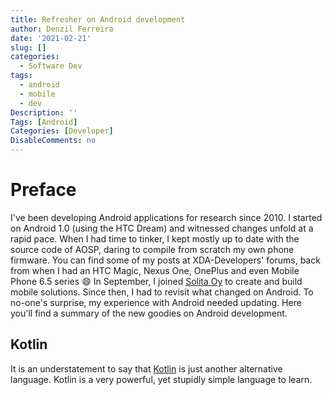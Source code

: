 ```yaml
---
title: Refresher on Android development
author: Denzil Ferreira
date: '2021-02-21'
slug: []
categories:
  - Software Dev
tags:
  - android
  - mobile
  - dev
Description: ''
Tags: [Android]
Categories: [Developer]
DisableComments: no
---
```


# Preface

I've been developing Android applications for research since 2010. I started on Android 1.0 (using the HTC Dream) and witnessed changes unfold at a rapid pace. When I had time to tinker, I kept mostly up to date with the source code of AOSP, daring to compile from scratch my own phone firmware. You can find some of my posts at XDA-Developers' forums, back from when I had an HTC Magic, Nexus One, OnePlus and even Mobile Phone 6.5 series :smile: In September, I joined [Solita Oy](https://www.solita.fi) to create and build mobile solutions. Since then, I had to revisit what changed on Android. To no-one's surprise, my experience with Android needed updating. Here you'll find a summary of the new goodies on Android development.

## Kotlin

It is an understatement to say that [Kotlin](https://kotl.in) is just another alternative language. Kotlin is a very powerful, yet stupidly simple language to learn. 